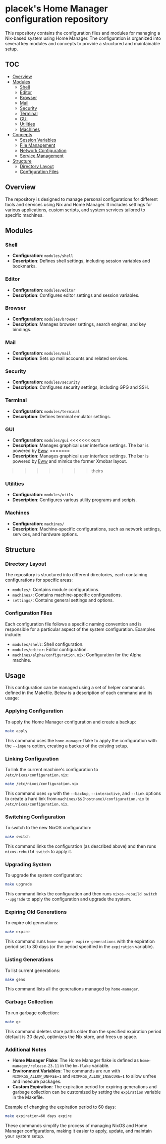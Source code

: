 # placek's Home Manager configuration repository

This repository contains the configuration files and modules for managing a
Nix-based system using Home Manager. The configuration is organized into several
key modules and concepts to provide a structured and maintainable setup.

## TOC

- [Overview](#overview)
- [Modules](#modules)
  - [Shell](#shell)
  - [Editor](#editor)
  - [Browser](#browser)
  - [Mail](#mail)
  - [Security](#security)
  - [Terminal](#terminal)
  - [GUI](#gui)
  - [Utilities](#utilities)
  - [Machines](#machines)
- [Concepts](#concepts)
  - [Session Variables](#session-variables)
  - [File Management](#file-management)
  - [Network Configuration](#network-configuration)
  - [Service Management](#service-management)
- [Structure](#structure)
  - [Directory Layout](#directory-layout)
  - [Configuration Files](#configuration-files)

## Overview

The repository is designed to manage personal configurations for different tools
and services using Nix and Home Manager. It includes settings for various
applications, custom scripts, and system services tailored to specific machines.

## Modules

### Shell

- **Configuration**: `modules/shell`
- **Description**: Defines shell settings, including session variables and
  bookmarks.

### Editor

- **Configuration**: `modules/editor`
- **Description**: Configures editor settings and session variables.

### Browser

- **Configuration**: `modules/browser`
- **Description**: Manages browser settings, search engines, and key bindings.

### Mail

- **Configuration**: `modules/mail`
- **Description**: Sets up mail accounts and related services.

### Security

- **Configuration**: `modules/security`
- **Description**: Configures security settings, including GPG and SSH.

### Terminal

- **Configuration**: `modules/terminal`
- **Description**: Defines terminal emulator settings.

### GUI

- **Configuration**: `modules/gui`
<<<<<<< ours
- **Description**: Manages graphical user interface settings. The bar is powered by [Eww](https://github.com/elkowar/eww).
=======
- **Description**: Manages graphical user interface settings. The bar is powered by [Eww](https://github.com/elkowar/eww) and mimics the former Xmobar layout.
>>>>>>> theirs

### Utilities

- **Configuration**: `modules/utils`
- **Description**: Configures various utility programs and scripts.

### Machines

- **Configuration**: `machines/`
- **Description**: Machine-specific configurations, such as network settings,
  services, and hardware options.

## Structure

### Directory Layout

The repository is structured into different directories, each containing
configurations for specific areas:

- `modules/`: Contains module configurations.
- `machines/`: Contains machine-specific configurations.
- `settings/`: Contains general settings and options.

### Configuration Files

Each configuration file follows a specific naming convention and is responsible
for a particular aspect of the system configuration. Examples include:

- `modules/shell`: Shell configuration.
- `modules/editor`: Editor configuration.
- `machines/alpha/configuration.nix`: Configuration for the Alpha machine.

## Usage

This configuration can be managed using a set of helper commands defined in the
Makefile. Below is a description of each command and its usage:

### Applying Configuration

To apply the Home Manager configuration and create a backup:

```sh
make apply
```

This command uses the `home-manager` flake to apply the configuration with the
`--impure` option, creating a backup of the existing setup.

### Linking Configuration

To link the current machine's configuration to `/etc/nixos/configuration.nix`:

```sh
make /etc/nixos/configuration.nix
```

This command uses `cp` with the `--backup`, `--interactive`, and `--link`
options to create a hard link from `machines/$$(hostname)/configuration.nix` to
`/etc/nixos/configuration.nix`.

### Switching Configuration

To switch to the new NixOS configuration:

```sh
make switch
```

This command links the configuration (as described above) and then runs
`nixos-rebuild switch` to apply it.

### Upgrading System

To upgrade the system configuration:

```sh
make upgrade
```

This command links the configuration and then runs `nixos-rebuild switch
--upgrade` to apply the configuration and upgrade the system.

### Expiring Old Generations

To expire old generations:

```sh
make expire
```

This command runs `home-manager expire-generations` with the expiration period
set to 30 days (or the period specified in the `expiration` variable).

### Listing Generations

To list current generations:

```sh
make gens
```

This command lists all the generations managed by `home-manager`.

### Garbage Collection

To run garbage collection:

```sh
make gc
```

This command deletes store paths older than the specified expiration period
(default is 30 days), optimizes the Nix store, and frees up space.

### Additional Notes

- **Home Manager Flake**: The Home Manager flake is defined as
  `home-manager/release-23.11` in the `hm-flake` variable.
- **Environment Variables**: The commands are run with `NIXPKGS_ALLOW_UNFREE=1`
  and `NIXPKGS_ALLOW_INSECURE=1` to allow unfree and insecure packages.
- **Custom Expiration**: The expiration period for expiring generations and
  garbage collection can be customized by setting the `expiration` variable in
  the Makefile.

Example of changing the expiration period to 60 days:

```sh
make expiration=60 days expire
```

These commands simplify the process of managing NixOS and Home Manager
configurations, making it easier to apply, update, and maintain your system
setup.
